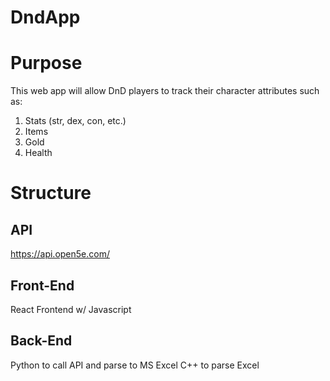 # DndApp

# Purpose
This web app will allow DnD players to track their character attributes such as:
1. Stats (str, dex, con, etc.)
1. Items
1. Gold
1. Health

# Structure

## API
https://api.open5e.com/


## Front-End
React Frontend w/ Javascript

## Back-End
Python to call API and parse to MS Excel
C++ to parse Excel

